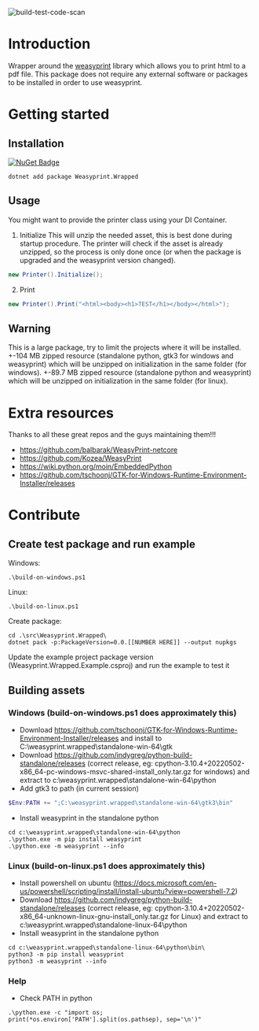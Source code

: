 ![build-test-code-scan](https://github.com/berthertogen/weasyprint.wrapped/actions/workflows/build-test-code-scan.yml/badge.svg)

# Introduction

Wrapper around the [weasyprint](https://github.com/Kozea/WeasyPrint) library which allows you to print html to a pdf file.
This package does not require any external software or packages to be installed in order to use weasyprint.

# Getting started

## Installation

[![NuGet Badge](https://buildstats.info/nuget/Weasyprint.Wrapped)](https://www.nuget.org/packages/Weasyprint.Wrapped/)

```shell
dotnet add package Weasyprint.Wrapped
```

## Usage
You might want to provide the printer class using your DI Container.

1. Initialize
This will unzip the needed asset, this is best done during startup procedure.
The printer will check if the asset is already unzipped, so the process is only done once (or when the package is upgraded and the weasyprint version changed).
```csharp
new Printer().Initialize();
```
2. Print
```csharp
new Printer().Print("<html><body><h1>TEST</h1></body></html>");
```

## Warning

This is a large package, try to limit the projects where it will be installed.
+-104 MB zipped resource (standalone python, gtk3 for windows and weasyprint) which will be unzipped on initialization in the same folder (for windows).
+-89.7 MB zipped resource (standalone python and weasyprint) which will be unzipped on initialization in the same folder (for linux).

# Extra resources

Thanks to all these great repos and the guys maintaining them!!!

* https://github.com/balbarak/WeasyPrint-netcore
* https://github.com/Kozea/WeasyPrint
* https://wiki.python.org/moin/EmbeddedPython
* https://github.com/tschoonj/GTK-for-Windows-Runtime-Environment-Installer/releases

# Contribute
## Create test package and run example

Windows:
```
.\build-on-windows.ps1
```
Linux:
```
.\build-on-linux.ps1
```
Create package:
```
cd .\src\Weasyprint.Wrapped\
dotnet pack -p:PackageVersion=0.0.[[NUMBER HERE]] --output nupkgs
```

Update the example project package version (Weasyprint.Wrapped.Example.csproj) and run the example to test it

## Building assets

### Windows (build-on-windows.ps1 does approximately this)

* Download https://github.com/tschoonj/GTK-for-Windows-Runtime-Environment-Installer/releases and install to C:\weasyprint.wrapped\standalone-win-64\gtk
* Download https://github.com/indygreg/python-build-standalone/releases (correct release, eg: cpython-3.10.4+20220502-x86_64-pc-windows-msvc-shared-install_only.tar.gz for windows) and extract to c:\weasyprint.wrapped\standalone-win-64\python
* Add gtk3 to path (in current session) 
``` powershell
$Env:PATH += ";C:\weasyprint.wrapped\standalone-win-64\gtk3\bin"
```
* Install weasyprint in the standalone python
```
cd c:\weasyprint.wrapped\standalone-win-64\python
.\python.exe -m pip install weasyprint
.\python.exe -m weasyprint --info
```

### Linux (build-on-linux.ps1 does approximately this)

* Install powershell on ubuntu (https://docs.microsoft.com/en-us/powershell/scripting/install/install-ubuntu?view=powershell-7.2)
* Download https://github.com/indygreg/python-build-standalone/releases (correct release, eg: cpython-3.10.4+20220502-x86_64-unknown-linux-gnu-install_only.tar.gz for Linux) and extract to c:\weasyprint.wrapped\standalone-linux-64\python
* Install weasyprint in the standalone python
```
cd c:\weasyprint.wrapped\standalone-linux-64\python\bin\
python3 -m pip install weasyprint
python3 -m weasyprint --info
```

### Help

* Check PATH in python
```
.\python.exe -c "import os; print(*os.environ['PATH'].split(os.pathsep), sep='\n')"
```